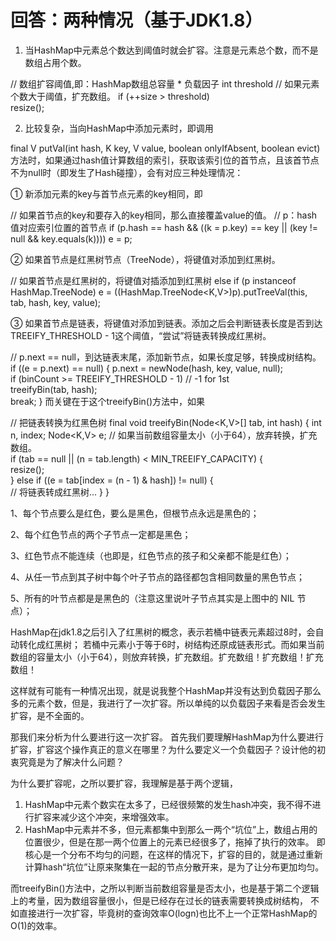 
回答：两种情况（基于JDK1.8）
===

1. 当HashMap中元素总个数达到阈值时就会扩容。注意是元素总个数，而不是数组占用个数。

// 数组扩容阈值,即：HashMap数组总容量 * 负载因子
int threshold
// 如果元素个数大于阈值，扩充数组。
if (++size > threshold)  
    resize();

2. 比较复杂，当向HashMap中添加元素时，即调用


final V putVal(int hash, K key, V value, boolean onlyIfAbsent, boolean evict)
方法时，如果通过hash值计算数组的索引，获取该索引位的首节点，且该首节点不为null时（即发生了Hash碰撞），会有对应三种处理情况：

 ① 新添加元素的key与首节点元素的key相同，即


// 如果首节点的key和要存入的key相同，那么直接覆盖value的值。
// p：hash值对应索引位置的首节点 
if (p.hash == hash && ((k = p.key) == key || (key != null && key.equals(k)))) 
    e = p;

② 如果首节点是红黑树节点（TreeNode），将键值对添加到红黑树。


// 如果首节点是红黑树的，将键值对插添加到红黑树 
else if (p instanceof HashMap.TreeNode) 
    e = ((HashMap.TreeNode<K,V>)p).putTreeVal(this, tab, hash, key, value);

 ③ 如果首节点是链表，将键值对添加到链表。添加之后会判断链表长度是否到达TREEIFY_THRESHOLD - 1这个阈值，“尝试”将链表转换成红黑树。

	
// p.next == null，到达链表末尾，添加新节点，如果长度足够，转换成树结构。 
if ((e = p.next) == null) { 
    p.next = newNode(hash, key, value, null);  
    if (binCount >= TREEIFY_THRESHOLD - 1) // -1 for 1st  
        treeifyBin(tab, hash);  
    break; 
}
而关键在于这个treeifyBin()方法中，如果 


	
// 把链表转换为红黑色树
final void treeifyBin(Node<K,V>[] tab, int hash) { 
    int n, index; Node<K,V> e;  // 如果当前数组容量太小（小于64），放弃转换，扩充数组。  
    if (tab == null || (n = tab.length) < MIN_TREEIFY_CAPACITY) {  
        resize();  
    } else if ((e = tab[index = (n - 1) & hash]) != null) {  
        // 将链表转成红黑树... 
    } 
}

1、每个节点要么是红色，要么是黑色，但根节点永远是黑色的；

2、每个红色节点的两个子节点一定都是黑色；

3、红色节点不能连续（也即是，红色节点的孩子和父亲都不能是红色）；

4、从任一节点到其子树中每个叶子节点的路径都包含相同数量的黑色节点；

5、所有的叶节点都是是黑色的（注意这里说叶子节点其实是上图中的 NIL 节点）；

HashMap在jdk1.8之后引入了红黑树的概念，表示若桶中链表元素超过8时，会自动转化成红黑树；
若桶中元素小于等于6时，树结构还原成链表形式。而如果当前数组的容量太小（小于64），则放弃转换，扩充数组。扩充数组！扩充数组！扩充数组！

这样就有可能有一种情况出现，就是说我整个HashMap并没有达到负载因子那么多的元素个数，但是，我进行了一次扩容。所以单纯的以负载因子来看是否会发生扩容，是不全面的。

那我们来分析为什么要进行这一次扩容。
首先我们要理解HashMap为什么要进行扩容，扩容这个操作真正的意义在哪里？为什么要定义一个负载因子？设计他的初衷究竟是为了解决什么问题？ 

为什么要扩容呢，之所以要扩容，我理解是基于两个逻辑，
1. HashMap中元素个数实在太多了，已经很频繁的发生hash冲突，我不得不进行扩容来减少这个冲突，来增强效率。 
2. HashMap中元素并不多，但元素都集中到那么一两个“坑位”上，数组占用的位置很少，但是在那一两个位置上的元素已经很多了，拖掉了执行的效率。
即核心是一个分布不均匀的问题，在这样的情况下，扩容的目的，就是通过重新计算hash“坑位”让原来聚集在一起的节点分散开来，是为了让分布更加均匀。 

而treeifyBin()方法中，之所以判断当前数组容量是否太小，也是基于第二个逻辑上的考量，因为数组容量很小，但是已经存在过长的链表需要转换成树结构，
不如直接进行一次扩容，毕竟树的查询效率O(logn)也比不上一个正常HashMap的O(1)的效率。